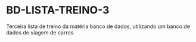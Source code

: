 # BD-LISTA-TREINO-3
Terceira lista de treino da matéria banco de dados, utilizando um banco de dados de viagem de carros 
